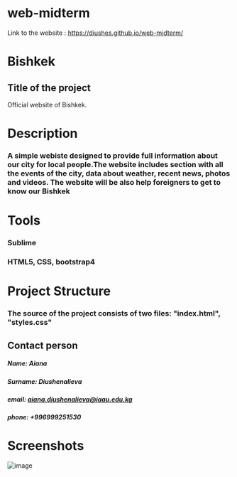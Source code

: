 # web-midterm

Link to the website :
https://diushes.github.io/web-midterm/

# Bishkek

## Title of the project
Official website of Bishkek.

# Description
### A simple webiste designed to provide full information about our city for local people.The website includes section with all the events of the city, data about weather, recent news, photos and videos. The website will be also help foreigners to get to know our Bishkek

# Tools 
### Sublime 
### HTML5, CSS, bootstrap4

# Project Structure
### The source of the project consists of two files: "index.html", "styles.css"


## Contact person
##### Name: Aiana
##### Surname: Diushenalieva
##### email: aiana.diushenalieva@iaau.edu.kg
##### phone: +996999251530

# Screenshots
![image]('')
